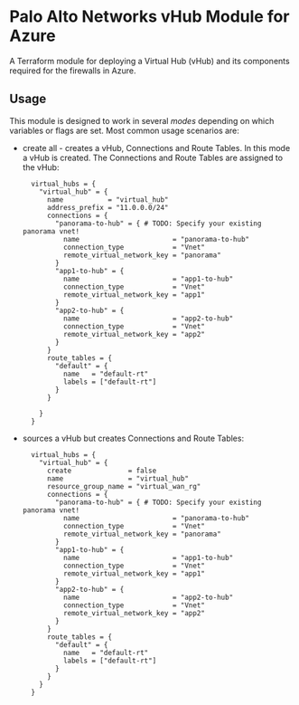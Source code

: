 # Palo Alto Networks vHub Module for Azure

A Terraform module for deploying a Virtual Hub (vHub) and its components required for the firewalls in Azure.

## Usage

This module is designed to work in several *modes* depending on which variables or flags are set. Most common usage scenarios are:

- create all - creates a  vHub, Connections and Route Tables. In this mode a vHub is created. The Connections and Route Tables are assigned to the vHub:

  ```hcl
    virtual_hubs = {
      "virtual_hub" = {
        name           = "virtual_hub"
        address_prefix = "11.0.0.0/24"
        connections = {
          "panorama-to-hub" = { # TODO: Specify your existing panorama vnet!
            name                       = "panorama-to-hub"
            connection_type            = "Vnet"
            remote_virtual_network_key = "panorama"
          }
          "app1-to-hub" = {
            name                       = "app1-to-hub"
            connection_type            = "Vnet"
            remote_virtual_network_key = "app1"
          }
          "app2-to-hub" = {
            name                       = "app2-to-hub"
            connection_type            = "Vnet"
            remote_virtual_network_key = "app2"
          }
        }
        route_tables = {
          "default" = {
            name   = "default-rt"
            labels = ["default-rt"]
          }
        }

      }
    }
  ```

- sources a vHub but creates Connections and Route Tables:

  ```hcl
    virtual_hubs = {
      "virtual_hub" = {
        create              = false
        name                = "virtual_hub"
        resource_group_name = "virtual_wan_rg"
        connections = {
          "panorama-to-hub" = { # TODO: Specify your existing panorama vnet!
            name                       = "panorama-to-hub"
            connection_type            = "Vnet"
            remote_virtual_network_key = "panorama"
          }
          "app1-to-hub" = {
            name                       = "app1-to-hub"
            connection_type            = "Vnet"
            remote_virtual_network_key = "app1"
          }
          "app2-to-hub" = {
            name                       = "app2-to-hub"
            connection_type            = "Vnet"
            remote_virtual_network_key = "app2"
          }
        }
        route_tables = {
          "default" = {
            name   = "default-rt"
            labels = ["default-rt"]
          }
        }
      }
    }
  ```
  